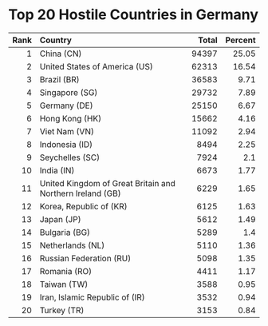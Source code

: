 # Top 20 Hostile Countries in Germany

| Rank | Country | Total | Percent |
| ---: | :------ | ----: | ------: |
| 1 | China (CN) | 94397 | 25.05 |
| 2 | United States of America (US) | 62313 | 16.54 |
| 3 | Brazil (BR) | 36583 | 9.71 |
| 4 | Singapore (SG) | 29732 | 7.89 |
| 5 | Germany (DE) | 25150 | 6.67 |
| 6 | Hong Kong (HK) | 15662 | 4.16 |
| 7 | Viet Nam (VN) | 11092 | 2.94 |
| 8 | Indonesia (ID) | 8494 | 2.25 |
| 9 | Seychelles (SC) | 7924 | 2.1 |
| 10 | India (IN) | 6673 | 1.77 |
| 11 | United Kingdom of Great Britain and Northern Ireland (GB) | 6229 | 1.65 |
| 12 | Korea, Republic of (KR) | 6125 | 1.63 |
| 13 | Japan (JP) | 5612 | 1.49 |
| 14 | Bulgaria (BG) | 5289 | 1.4 |
| 15 | Netherlands (NL) | 5110 | 1.36 |
| 16 | Russian Federation (RU) | 5098 | 1.35 |
| 17 | Romania (RO) | 4411 | 1.17 |
| 18 | Taiwan (TW) | 3588 | 0.95 |
| 19 | Iran, Islamic Republic of (IR) | 3532 | 0.94 |
| 20 | Turkey (TR) | 3153 | 0.84 |
